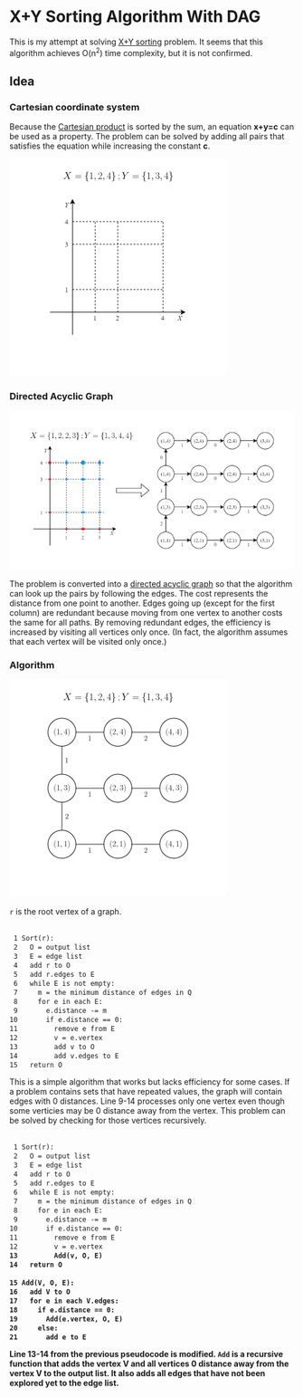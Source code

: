 # X+Y Sorting Algorithm With DAG
This is my attempt at solving [X+Y sorting](https://en.wikipedia.org/wiki/X_%2B_Y_sorting) problem. It seems that this algorithm achieves O(n<sup>2</sup>) time complexity, but it is not confirmed.

## Idea
### Cartesian coordinate system
Because the [Cartesian product](https://en.wikipedia.org/wiki/Cartesian_product) is sorted by the sum, an equation **x+y=c** can be used as a property. The problem can be solved by adding all pairs that satisfies the equation while increasing the constant **c**.

![output0](https://github.com/Bunnyspa/Algorithm-XPlusYSorting/blob/main/images/a/a.gif?raw=true)

### Directed Acyclic Graph

![output1](https://github.com/Bunnyspa/Algorithm-XPlusYSorting/blob/main/images/b/b.png?raw=true)

The problem is converted into a [directed acyclic graph](https://en.wikipedia.org/wiki/Directed_acyclic_graph) so that the algorithm can look up the pairs by following the edges. The cost represents the distance from one point to another. Edges going up (except for the first column) are redundant because moving from one vertex to another costs the same for all paths. By removing redundant edges, the efficiency is increased by visiting all vertices only once. (In fact, the algorithm assumes that each vertex will be visited only once.)

### Algorithm

![output2](https://github.com/Bunnyspa/Algorithm-XPlusYSorting/blob/main/images/c/c.gif?raw=true)

`r` is the root vertex of a graph.
<pre><code>
 1 Sort(r):
 2   O = output list
 3   E = edge list
 4   add r to O
 5   add r.edges to E
 6   while E is not empty:
 7     m = the minimum distance of edges in Q
 8     for e in each E:
 9       e.distance -= m
10       if e.distance == 0:
11         remove e from E
12         v = e.vertex
13         add v to O
14         add v.edges to E
15   return O
</code></pre>
This is a simple algorithm that works but lacks efficiency for some cases. If a problem contains sets that have repeated values, the graph will contain edges with 0 distances. Line 9-14 processes only one vertex even though some verticies may be 0 distance away from the vertex. This problem can be solved by checking for those vertices recursively.
<pre><code>
 1 Sort(r):
 2   O = output list
 3   E = edge list
 4   add r to O
 5   add r.edges to E
 6   while E is not empty:
 7     m = the minimum distance of edges in Q
 8     for e in each E:
 9       e.distance -= m
10       if e.distance == 0:
11         remove e from E
12         v = e.vertex
<b>13         Add(v, O, E)
14   return O

<b>15 Add(V, O, E):
<b>16   add V to O
<b>17   for e in each V.edges:
<b>18     if e.distance == 0:
<b>19       Add(e.vertex, O, E)
<b>20     else:
<b>21       add e to E
</code></pre>
Line 13-14 from the previous pseudocode is modified. `Add` is a recursive function that adds the vertex V and all vertices 0 distance away from the vertex V to the output list. It also adds all edges that have not been explored yet to the edge list.
